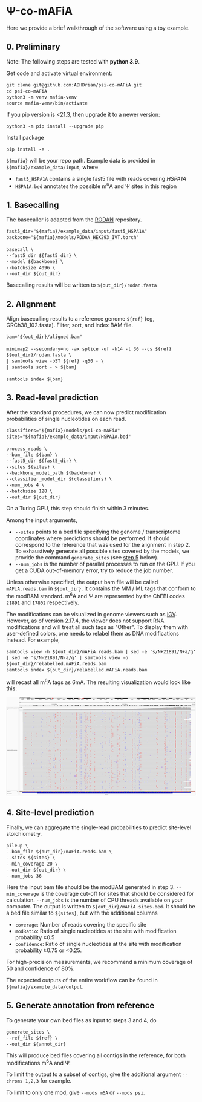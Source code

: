 # Ψ-co-mAFiA

Here we provide a brief walkthrough of the software using a toy example.

## 0. Preliminary
Note: The following steps are tested with **python 3.9**.

Get code and activate virtual environment:
```
git clone git@github.com:ADHDrian/psi-co-mAFiA.git
cd psi-co-mAFiA
python3 -m venv mafia-venv
source mafia-venv/bin/activate
```
If you pip version is <21.3, then upgrade it to a newer version:
```
python3 -m pip install --upgrade pip
```
Install package
```
pip install -e .
```
`${mafia}` will be your repo path.
Example data is provided in `${mafia}/example_data/input`, where
- `fast5_HSPA1A` contains a single fast5 file with reads covering <em>HSPA1A</em>
- `HSPA1A.bed` annotates the possible m<sup>6</sup>A and Ψ sites in this region 


## 1. Basecalling
The basecaller is adapted from the [RODAN](https://github.com/biodlab/RODAN) repository.
```
fast5_dir="${mafia}/example_data/input/fast5_HSPA1A"
backbone="${mafia}/models/RODAN_HEK293_IVT.torch"

basecall \
--fast5_dir ${fast5_dir} \
--model ${backbone} \
--batchsize 4096 \
--out_dir ${out_dir}
```
Basecalling results will be written to `${out_dir}/rodan.fasta`

## 2. Alignment
Align basecalling results to a reference genome `${ref}` (eg, GRCh38_102.fasta). Filter, sort, and index BAM file.
```
bam="${out_dir}/aligned.bam"

minimap2 --secondary=no -ax splice -uf -k14 -t 36 --cs ${ref} ${out_dir}/rodan.fasta \
| samtools view -bST ${ref} -q50 - \
| samtools sort - > ${bam}

samtools index ${bam}
```

## 3. Read-level prediction
After the standard procedures, we can now predict modification probabilities of single nucleotides on each read.
```
classifiers="${mafia}/models/psi-co-mAFiA"
sites="${mafia}/example_data/input/HSPA1A.bed"

process_reads \
--bam_file ${bam} \
--fast5_dir ${fast5_dir} \
--sites ${sites} \
--backbone_model_path ${backbone} \
--classifier_model_dir ${classifiers} \
--num_jobs 4 \
--batchsize 128 \
--out_dir ${out_dir}
```
On a Turing GPU, this step should finish within 3 minutes.

Among the input arguments,
- `--sites` points to a bed file specifying the genome / transcriptome coordinates where predictions should be performed. It should correspond to the reference that was used for the alignment in step 2. To exhaustively generate all possible sites covered by the models, we provide the command `generate_sites` (see [step 5](https://github.com/ADHDrian/psi-co-mAFiA/tree/main#5-generate-annotation-from-reference) below).
- `--num_jobs` is the number of parallel processes to run on the GPU. If you get a CUDA out-of-memory error, try to reduce the job number.

Unless otherwise specified, the output bam file will be called `mAFiA.reads.bam` in `${out_dir}`. It contains the MM / ML tags that conform to the modBAM standard. m<sup>6</sup>A and Ψ are represented by the ChEBI codes `21891` and `17802` respectively.

The modifications can be visualized in genome viewers such as [IGV](https://igv.org/). However, as of version 2.17.4, the viewer does not support RNA modifications and will treat all such tags as "Other". To display them with user-defined colors, one needs to relabel them as DNA modifications instead. For example,
```
samtools view -h ${out_dir}/mAFiA.reads.bam | sed -e 's/N+21891/N+a/g' | sed -e 's/N-21891/N-a/g' | samtools view -o ${out_dir}/relabelled.mAFiA.reads.bam
samtools index ${out_dir}/relabelled.mAFiA.reads.bam
```
will recast all m<sup>6</sup>A tags as 6mA. The resulting visualization would look like this:

![alt text](https://github.com/ADHDrian/psi-co-mAFiA/blob/main/example_data/igv_snapshot.png)

## 4. Site-level prediction
Finally, we can aggregate the single-read probabilities to predict site-level stoichiometry.
```
pileup \
--bam_file ${out_dir}/mAFiA.reads.bam \
--sites ${sites} \
--min_coverage 20 \
--out_dir ${out_dir} \
--num_jobs 36
```
Here the input bam file should be the modBAM generated in step 3. `--min_coverage` is the coverage cut-off for sites that should be considered for calculation. `--num_jobs` is the number of CPU threads available on your computer. The output is written to `${out_dir}/mAFiA.sites.bed`. It should be a bed file similar to `${sites}`, but with the additional columns
- `coverage`: Number of reads covering the specific site
- `modRatio`: Ratio of single nucleotides at the site with modification probability ≥0.5
- `confidence`: Ratio of single nucleotides at the site with modification probability ≥0.75 or <0.25.

For high-precision measurements, we recommend a minimum coverage of 50 and confidence of 80%.

The expected outputs of the entire workflow can be found in `${mafia}/example_data/output`.

## 5. Generate annotation from reference
To generate your own bed files as input to steps 3 and 4, do
```
generate_sites \
--ref_file ${ref} \
--out_dir ${annot_dir}
```
This will produce bed files covering all contigs in the reference, for both modifications m<sup>6</sup>A and Ψ.

To limit the output to a subset of contigs, give the additional argument
`--chroms 1,2,3` for example.

To limit to only one mod, give
`--mods m6A` or `--mods psi`.
